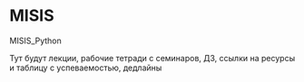 # MISIS
MISIS_Python

Тут будут лекции, рабочие тетради с семинаров, ДЗ, ссылки на ресурсы и таблицу с успеваемостью, дедлайны
